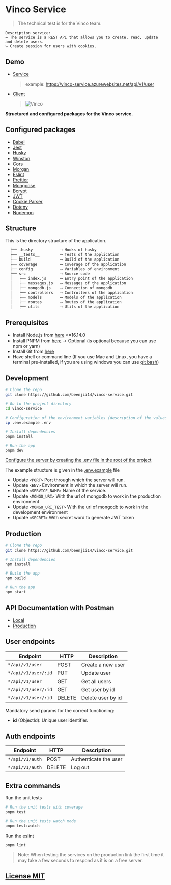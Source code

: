 # Vinco Service

> The technical test is for the Vinco team.

```text
Description service:
↪ The service is a REST API that allows you to create, read, update and delete users.
↪ Create session for users with cookies.
```

## Demo

- [Service](https://vinco-service.azurewebsites.net)
  > example: https://vinco-service.azurewebsites.net/api/v1/user
- [Client](https://vinco-client.vercel.app/)
  > ![Vinco](https://i.ibb.co/Xxt2MtX/Screen-Shot-2022-10-24-at-23-12-51.png)

**Structured and configured packages for the Vinco service.**

## Configured packages

- [Babel](https://babeljs.io/)
- [Jest](https://jestjs.io/)
- [Husky](https://typicode.github.io/husky/#/)
- [Winston](https://www.npmjs.com/package/winston)
- [Cors](https://www.npmjs.com/package/cors)
- [Morgan](https://www.npmjs.com/package/morgan)
- [Eslint](https://eslint.org/)
- [Prettier](https://prettier.io/)
- [Mongoose](https://mongoosejs.com/)
- [Bcrypt](https://www.npmjs.com/package/bcrypt)
- [JWT](https://jwt.io/)
- [Cookie Parser](https://www.npmjs.com/package/cookie-parser)
- [Dotenv](https://www.npmjs.com/package/dotenv)
- [Nodemon](https://www.npmjs.com/package/nodemon)

## Structure

This is the directory structure of the application.

```txt
  ├── .husky            ⟶ Hooks of husky
  ├── __tests__         ⟶ Tests of the application
  ├── build             ⟶ Build of the application
  ├── coverage          ⟶ Coverage of the application
  ├── config            ⟶ Variables of environment
  ├── src               ⟶ Source code
  │   ├── index.js      ⟶ Entry point of the application
  │   ├── messages.js   ⟶ Messages of the application
  │   ├── mongodb.js    ⟶ Connection of mongodb
  │   ├── controllers   ⟶ Controllers of the application
  │   ├── models        ⟶ Models of the application
  │   ├── routes        ⟶ Routes of the application
  │   ├── utils         ⟶ Utils of the application
```

## Prerequisites

- Install Node.js from [here](http://nodejs.org) >=16.14.0
- Install PNPM from [here](https://pnpm.io/es/installation) → Optional (is optional because you can use npm or yarn)
- Install Git from [here](https://git-scm.com/downloads)
- Have shell or command line (If you use Mac and Linux, you have a terminal pre-installed, if you are using windows you can use [git bash](https://git-scm.com/downloads))

## Development

```bash
# Clone the repo
git clone https://github.com/beenjii14/vinco-service.git

# Go to the project directory
cd vinco-service

# Configuration of the environment variables (description of the values in the next step)
cp .env.example .env

# Install dependencies
pnpm install

# Run the app
pnpm dev
```

[Configure the server by creating the .env file in the root of the project](#configuration)

The example structure is given in the [.env.example](.env.example) file

- Update `<PORT>` Port through which the server will run.
- Update `<ENV>` Environment in which the server will run.
- Update `<SERVICE_NAME>` Name of the service.
- Update `<MONGO_URI>` With the url of mongodb to work in the production environment
- Update `<MONGO_URI_TEST>` With the url of mongodb to work in the development environment
- Update `<SECRET>` With secret word to generate JWT token

## Production

```bash
# Clone the repo
git clone https://github.com/beenjii14/vinco-service.git

# Install dependencies
npm install

# Build the app
npm build

# Run the app
npm start
```

## API Documentation with Postman

- [Local](https://documenter.getpostman.com/view/2307449/2s84LPwC8c)
- [Production](https://documenter.getpostman.com/view/2307449/2s84LPwWvk)

## User endpoints

| Endpoint            | HTTP   | Description       |
| ------------------- | ------ | ----------------- |
| `*/api/v1/user`     | POST   | Create a new user |
| `*/api/v1/user/:id` | PUT    | Update user       |
| `*/api/v1/user`     | GET    | Get all users     |
| `*/api/v1/user/:id` | GET    | Get user by id    |
| `*/api/v1/user/:id` | DELETE | Delete user by id |

Mandatory send params for the correct functioning:

- **id** (ObjectId): Unique user identifier.

## Auth endpoints

| Endpoint        | HTTP   | Description           |
| --------------- | ------ | --------------------- |
| `*/api/v1/auth` | POST   | Authenticate the user |
| `*/api/v1/auth` | DELETE | Log out               |

## Extra commands

Run the unit tests

```bash
# Run the unit tests with coverage
pnpm test

# Run the unit tests watch mode
pnpm test:watch
```

Run the eslint

```bash
pnpm lint
```

> Note: When testing the services on the production link the first time it may take a few seconds to respond as it is on a free server.

## [License MIT](LICENSE)
